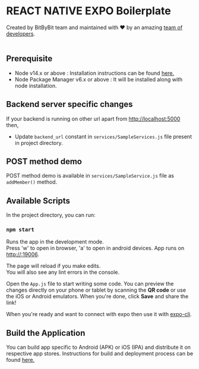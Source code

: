 # REACT NATIVE EXPO Boilerplate

<div>
  Created by BitByBit team and maintained with ❤️ by an amazing <a href="https://www.hackerearth.com/challenges/hackathon/airbus-aerothon-40-finale/dashboard/1bfeeee/team/">team of developers</a>.
</div><br />

## Prerequisite

- Node v14.x or above : Installation instructions can be found [here.](https://nodejs.dev/learn/how-to-install-nodejs)
- Node Package Manager v6.x or above : It will be installed along with node installation.

## Backend server specific changes

If your backend is running on other url apart from [http://localhost:5000](http://localhost:5000) then,

- Update `backend_url` constant in `services/SampleServices.js` file present in project directory.

## POST method demo

POST method demo is available in `services/SampleService.js` file as `addMember()` method.

## Available Scripts

In the project directory, you can run:

### `npm start`

Runs the app in the development mode.\
Press 'w' to open in browser, 'a' to open in android devices. App runs on [http://<local-network-ip>:19006](http://local-network-ip:19006).

The page will reload if you make edits.\
You will also see any lint errors in the console.

Open the `App.js` file to start writing some code. You can preview the changes directly on your phone or tablet by scanning the **QR code** or use the iOS or Android emulators. When you're done, click **Save** and share the link!

When you're ready and want to connect with expo then use it with [expo-cli](https://docs.expo.io/get-started/installation).

## Build the Application

You can build app specific to Android (APK) or iOS (IPA) and distribute it on respective app stores. Instructions for build and deployment process can be found [here.](https://docs.expo.dev/build/introduction/)
